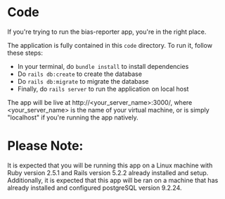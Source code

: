 # Code

If you're trying to run the bias-reporter app, you're in the right place.

The application is fully contained in this `code` directory. To run it, follow these steps:
* In your terminal, do `bundle install` to install dependencies
* Do `rails db:create` to create the database
* Do `rails db:migrate` to migrate the database
* Finally, do `rails server` to run the application on local host

The app will be live at http://<your_server_name>:3000/, where <your_server_name> is the name of your virtual machine, or is simply "localhost" if you're running the app natively.

# Please Note:
It is expected that you will be running this app on a Linux machine with Ruby version 2.5.1 and Rails version 5.2.2 already installed and setup. Additionally, it is expected that this app will be ran on a machine that has already installed and configured postgreSQL version 9.2.24.

